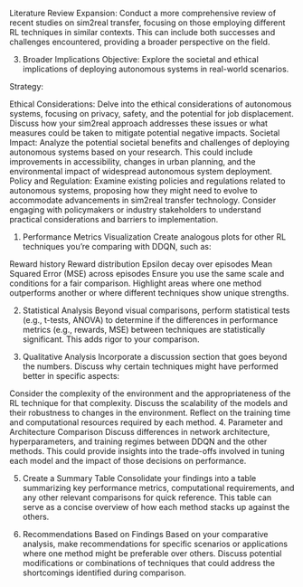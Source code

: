 Literature Review Expansion: Conduct a more comprehensive review of recent studies on sim2real transfer, focusing on those employing different RL techniques in similar contexts. This can include both successes and challenges encountered, providing a broader perspective on the field.


3. Broader Implications
Objective: Explore the societal and ethical implications of deploying autonomous systems in real-world scenarios.

Strategy:

Ethical Considerations: Delve into the ethical considerations of autonomous systems, focusing on privacy, safety, and the potential for job displacement. Discuss how your sim2real approach addresses these issues or what measures could be taken to mitigate potential negative impacts.
Societal Impact: Analyze the potential societal benefits and challenges of deploying autonomous systems based on your research. This could include improvements in accessibility, changes in urban planning, and the environmental impact of widespread autonomous system deployment.
Policy and Regulation: Examine existing policies and regulations related to autonomous systems, proposing how they might need to evolve to accommodate advancements in sim2real transfer technology. Consider engaging with policymakers or industry stakeholders to understand practical considerations and barriers to implementation.



1. Performance Metrics Visualization
Create analogous plots for other RL techniques you’re comparing with DDQN, such as:

Reward history
Reward distribution
Epsilon decay over episodes
Mean Squared Error (MSE) across episodes
Ensure you use the same scale and conditions for a fair comparison. Highlight areas where one method outperforms another or where different techniques show unique strengths.

2. Statistical Analysis
Beyond visual comparisons, perform statistical tests (e.g., t-tests, ANOVA) to determine if the differences in performance metrics (e.g., rewards, MSE) between techniques are statistically significant. This adds rigor to your comparison.

3. Qualitative Analysis
Incorporate a discussion section that goes beyond the numbers. Discuss why certain techniques might have performed better in specific aspects:

Consider the complexity of the environment and the appropriateness of the RL technique for that complexity.
Discuss the scalability of the models and their robustness to changes in the environment.
Reflect on the training time and computational resources required by each method.
4. Parameter and Architecture Comparison
Discuss differences in network architecture, hyperparameters, and training regimes between DDQN and the other methods. This could provide insights into the trade-offs involved in tuning each model and the impact of those decisions on performance.

5. Create a Summary Table
Consolidate your findings into a table summarizing key performance metrics, computational requirements, and any other relevant comparisons for quick reference. This table can serve as a concise overview of how each method stacks up against the others.

6. Recommendations Based on Findings
Based on your comparative analysis, make recommendations for specific scenarios or applications where one method might be preferable over others. Discuss potential modifications or combinations of techniques that could address the shortcomings identified during comparison.

